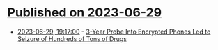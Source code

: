 # [Published on 2023-06-29](index.md)

* [2023-06-29, 19:17:00](https://soylentnews.org/article.pl?sid=23/06/29/0122203&from=rss) - [3-Year Probe Into Encrypted Phones Led to Seizure of Hundreds of Tons of Drugs](https://soylentnews.org/article.pl?sid=23/06/29/0122203&from=rss)
